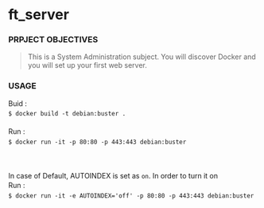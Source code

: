 # ft_server<br>
### PRPJECT OBJECTIVES<br>
>This is a System Administration subject. You will discover Docker and you will set up your first web server.

### USAGE<br>
Buid :<br>
`$ docker build -t debian:buster .`　　<br>
<br>
Run :　　<br>
`$ docker run -it -p 80:80 -p 443:443 debian:buster`　　<br>
<br>
<br>
<br>
In case of Default, 
AUTOINDEX is set as `on`. 
In order to turn it on<br>
Run :　　<br>
`$ docker run -it -e AUTOINDEX='off' -p 80:80 -p 443:443 debian:buster `　　<br>
